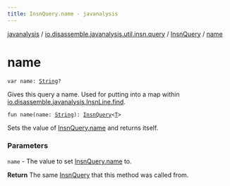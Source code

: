 ```yaml
---
title: InsnQuery.name - javanalysis
---
```


[javanalysis](../../index.html) / [io.disassemble.javanalysis.util.insn.query](../index.html) / [InsnQuery](index.html) / [name](./name.html)

# name

`var name: `[`String`](https://kotlinlang.org/api/latest/jvm/stdlib/kotlin/-string/index.html)`?`

Gives this query a name.
Used for putting into a map within [io.disassemble.javanalysis.InsnLine.find](../../io.disassemble.javanalysis/-insn-line/find.html).

`fun name(name: `[`String`](https://kotlinlang.org/api/latest/jvm/stdlib/kotlin/-string/index.html)`): `[`InsnQuery`](index.html)`<`[`T`](index.html#T)`>`

Sets the value of [InsnQuery.name](./name.html) and returns itself.

### Parameters

`name` - The value to set [InsnQuery.name](./name.html) to.

**Return**
The same [InsnQuery](index.html) that this method was called from.

